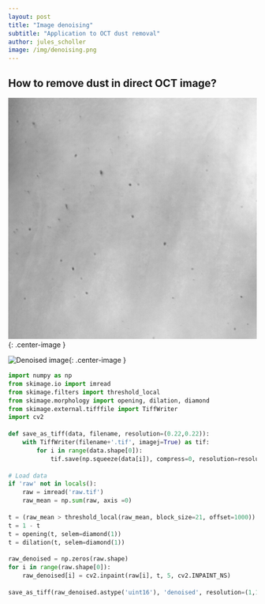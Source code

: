```yaml
---
layout: post
title: "Image denoising"
subtitle: "Application to OCT dust removal"
author: jules_scholler
image: /img/denoising.png
---
```


## How to remove dust in direct OCT image?


![Raw image](../img/raw.gif){: .center-image }

![Denoised image](../img/denoised.gif){: .center-image }

```python
import numpy as np
from skimage.io import imread
from skimage.filters import threshold_local
from skimage.morphology import opening, dilation, diamond
from skimage.external.tifffile import TiffWriter
import cv2

def save_as_tiff(data, filename, resolution=(0.22,0.22)):
    with TiffWriter(filename+'.tif', imagej=True) as tif:
        for i in range(data.shape[0]):
            tif.save(np.squeeze(data[i]), compress=0, resolution=resolution)

# Load data
if 'raw' not in locals():
    raw = imread('raw.tif')
    raw_mean = np.sum(raw, axis =0)
    
t = (raw_mean > threshold_local(raw_mean, block_size=21, offset=1000)).astype('uint8')
t = 1 - t
t = opening(t, selem=diamond(1))
t = dilation(t, selem=diamond(1))

raw_denoised = np.zeros(raw.shape)
for i in range(raw.shape[0]):
    raw_denoised[i] = cv2.inpaint(raw[i], t, 5, cv2.INPAINT_NS)
    
save_as_tiff(raw_denoised.astype('uint16'), 'denoised', resolution=(1,1))
```
